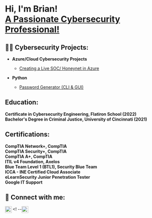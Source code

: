 <h1>Hi, I'm Brian! <br/><a href="https://github.com/bkesselly"> A Passionate <a href="https://www.linkedin.com/in/brian-kesselly/">Cybersecurity Professional! </a></h1>

<h2>👨‍💻 Cybersecurity Projects:</h2>

- <b>Azure/Cloud Cybersecurity Projects</b>
  - [Creating a Live SOC/ Honeynet in Azure](https://github.com/bkesselly/Portfolio/tree/main/SOC%20%2B%20Honeynet%20in%20Azure)

- <b>Python</b>
  - [Password Generator (CLI & GUI)](https://github.com/bkesselly/Portfolio/tree/main/Password%20Generator)
 
<h2>Education:</h2>
  <div><b>Certificate in Cybersecurity Engineering, Flatiron School (2022)</b></div>
  <div><b>Bachelor's Degree in Criminal Justice, University of Cincinnati (2021)</b></div>

<h2><b>Certifications:</b></h2>
  <div><b>CompTIA Network+, CompTIA</b></div>
  <div><b>CompTIA Security+, CompTIA</b></div>
  <div><b>CompTIA A+, CompTIA</b></div>
  <div><b>ITIL v4 Foundation, Axelos</b></div>
  <div><b>Blue Team Level 1 (BTL1), Security Blue Team</b></div>
  <div><b>ICCA - INE Certified Cloud Associate</b></div>
  <div><b>eLearnSecurity Junior Penetration Tester</b></div>
  <div><b>Google IT Support</b></div>


<h2> 🤳 Connect with me:</h2>

[<img align="left" alt="BrianKesselly | LinkedIn" width="22px" src="https://cdn.jsdelivr.net/npm/simple-icons@v3/icons/linkedin.svg" />][linkedin]
<! --[<img align="center" alt="BrianKesselly | Mail" width="22px" src="https://cdn.jsdelivr.net/npm/simple-icons@v3/icons/linkedin.svg" />][linkedin]



[linkedin]: https://linkedin.com/in/brian-kesselly

<!--
**joshmadakor1/joshmadakor1** is a ✨ _special_ ✨ repository because its `README.md` (this file) appears on your GitHub profile.

Here are some ideas to get you started:

- 🔭 I’m currently working on getting my bachelor's at WGU in Cybersecurity and Informtion Assurance.
- 🌱 I’m currently learning malware analysis.
- 👯 I’m looking to collaborate on cybersecurity projects.
- 🤔 I’m looking for help with breaking into cybersecurity.
- 💬 Ask me about sports!
- 📫 How to reach me: LinkedIn
- 😄 Pronouns: He/Him
- ⚡ Fun fact: I lived in the Midwest my whole life!
-->
